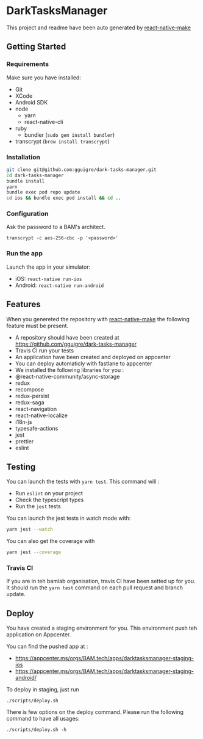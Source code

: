 # DarkTasksManager 

This project and readme have been auto generated by [react-native-make](https://github.com/bamlab/react-native-make)

## Getting Started
### Requirements

Make sure you have installed:
* Git
* XCode
* Android SDK
* node
  * yarn
  * react-native-cli
* ruby
  * bundler (`sudo gem install bundler`)
* transcrypt (`brew install transcrypt`)

### Installation
```bash
git clone git@github.com:gguigre/dark-tasks-manager.git
cd dark-tasks-manager 
bundle install
yarn
bundle exec pod repo update
cd ios && bundle exec pod install && cd ..
```

### Configuration

Ask the password to a BAM's architect.
```
transcrypt -c aes-256-cbc -p '<password>'
```

### Run the app

Launch the app in your simulator:

* iOS: `react-native run-ios`
* Android: `react-native run-android`


## Features

When you genereted the repository with [react-native-make](https://github.com/bamlab/react-native-make) the following feature must be present.

 - A repository should have been created at https://github.com/gguigre/dark-tasks-manager
 - Travis CI run your tests
 - An application have been created and deployed on appcenter
 - You can deploy automaticly with fastlane to appcenter
 - We installed the following libraries for you :
  - @react-native-community/async-storage
  - redux
  - recompose
  - redux-persist
  - redux-saga
  - react-navigation
  - react-native-localize
  - i18n-js
  - typesafe-actions
  - jest
  - prettier
  - eslint

## Testing

You can launch the tests with `yarn test`. This command will : 
 - Run `eslint` on your project
 - Check the typescript types
 - Run the `jest` tests

 You can launch the jest tests in watch mode with: 
```bash
yarn jest --watch
```

You can also get the coverage with
```bash
yarn jest --coverage
```

### Travis CI

If you are in teh bamlab organisation, travis CI have been setted up for you. It should run the `yarn test` command on each pull request and branch update.


## Deploy

You have created a staging environment for you. This environment push teh application on Appcenter.

You can find the pushed app at : 
 - https://appcenter.ms/orgs/BAM.tech/apps/darktasksmanager-staging-ios
 - https://appcenter.ms/orgs/BAM.tech/apps/darktasksmanager-staging-android/

To deploy in staging, just run 
```
./scripts/deploy.sh
```

There is few options on the deploy command. Please run the following command to have all usages: 
```
./scripts/deploy.sh -h
```
